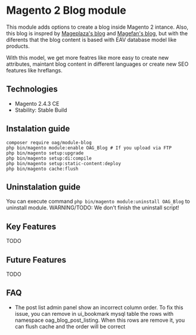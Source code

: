 # Magento 2 Blog module
This module adds options to create a blog inside Magento 2 intance. Also, this blog is inspred by [Mageplaza's blog](https://github.com/mageplaza/magento-2-blog) and [Magefan's blog](https://github.com/magefan/module-blog), but with the diferents that the blog content is based with EAV database model like products.

With this model, we get more featres like more easy to create new attributes, maintant blog content in different languages or create new SEO features like hreflangs.

## Technologies
- Magento 2.4.3 CE
- Stability: Stable Build

## Instalation guide
```
composer require oag/module-blog
php bin/magento module:enable OAG_Blog # If you upload via FTP
php bin/magento setup:upgrade
php bin/magento setup:di:compile
php bin/magento setup:static-content:deploy
php bin/magento cache:flush
```
## Uninstalation guide
You can execute command ```php bin/magento module:uninstall OAG_Blog``` to uninstall module. WARNING/TODO: We don't finish the uninstall script!

## Key Features
TODO

## Future Features
TODO

## FAQ
- The post list admin panel show an incorrect column order.
To fix this issue, you can remove in ui_bookmark mysql table the rows with namespace oag_blog_post_listing. When this rows are remove it, you can flush cache and the order will be correct
